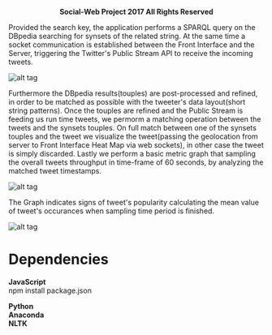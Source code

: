 <p align="center">
  <b>Social-Web Project 2017 All Rights Reserved</b><br>

Provided the search key, the application performs a SPARQL query on the DBpedia searching for synsets of the related string.
At the same time a socket communication is established between the Front Interface and the Server, triggering the Twitter's Public Stream API to receive the incoming tweets.

![alt tag](http://i.imgur.com/v1RCkQy.jpg)

Furthermore the DBpedia results(touples) are post-processed and refined, in order to be matched as possible with the tweeter's data layout(short string patterns). Once the touples are refined and the Public Stream is feeding us run time tweets, we permorm a matching operation between the tweets and the synsets touples. On full match between one of the synsets touples and the tweet we visualize the tweet(passing the geolocation from server to Front Interface Heat Map via web sockets), in other case the tweet is simply discarded. Lastly we perform a basic metric graph that sampling the overall tweets throughput in time-frame of 60 seconds, by analyzing the matched tweet timestamps. 

![alt tag](http://i.imgur.com/8Pa9IyF.jpg)

The Graph indicates signs of tweet's popularity calculating the mean value of tweet's occurances when sampling time period is finished.

![alt tag](http://i.imgur.com/IWZSAjv.jpg)
</p>






# Dependencies

<b> JavaScript </b><br>
npm install package.json

<b> Python <b><br>
Anaconda
<br>
NLTK

